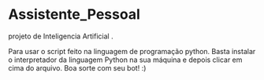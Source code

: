 # Assistente_Pessoal
projeto de Inteligencia Artificial .

Para usar o script feito na linguagem de programação python. Basta instalar o interpretador da linguagem Python na sua máquina e depois clicar em cima do arquivo. Boa sorte com seu bot! :)
